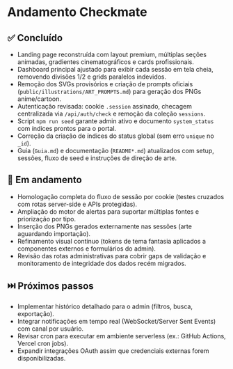 # Andamento Checkmate

## ✅ Concluído
- Landing page reconstruída com layout premium, múltiplas seções animadas, gradientes cinematográficos e cards profissionais.
- Dashboard principal ajustado para exibir cada sessão em tela cheia, removendo divisões 1/2 e grids paralelos indevidos.
- Remoção dos SVGs provisórios e criação de prompts oficiais (`public/illustrations/ART_PROMPTS.md`) para geração dos PNGs anime/cartoon.
- Autenticação revisada: cookie `.session` assinado, checagem centralizada via `/api/auth/check` e remoção da coleção `sessions`.
- Script `npm run seed` garante admin ativo e documento `system_status` com índices prontos para o portal.
- Correção da criação de índices do status global (sem erro `unique` no `_id`).
- Guia (`Guia.md`) e documentação (`README*.md`) atualizados com setup, sessões, fluxo de seed e instruções de direção de arte.

## 🔄 Em andamento
- Homologação completa do fluxo de sessão por cookie (testes cruzados com rotas server-side e APIs protegidas).
- Ampliação do motor de alertas para suportar múltiplas fontes e priorização por tipo.
- Inserção dos PNGs gerados externamente nas sessões (arte aguardando importação).
- Refinamento visual contínuo (tokens de tema fantasia aplicados a componentes externos e formulários do admin).
- Revisão das rotas administrativas para cobrir gaps de validação e monitoramento de integridade dos dados recém migrados.

## ⏭️ Próximos passos
- Implementar histórico detalhado para o admin (filtros, busca, exportação).
- Integrar notificações em tempo real (WebSocket/Server Sent Events) com canal por usuário.
- Revisar cron para executar em ambiente serverless (ex.: GitHub Actions, Vercel cron jobs).
- Expandir integrações OAuth assim que credenciais externas forem disponibilizadas.
